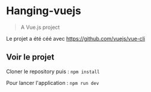 # Hanging-vuejs

> A Vue.js project

Le projet a été céé avec
https://github.com/vuejs/vue-cli

## Voir le projet

Cloner le repository puis :
`npm install`

Pour lancer l'application :
`npm run dev`

